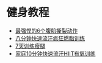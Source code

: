 # 健身教程

+ [最强悍的6个腹肌撕裂动作](/1.最强悍的6个腹肌撕裂动作/README.md)
+ [八分钟快速流汗疯狂燃脂训练](/2.八分钟快速流汗疯狂燃脂训练/README.md)
+ [7天训练瘦腿](/3.7天训练瘦腿/README.md)
+ [家庭10分钟快速流汗HIIT有氧训练](/4.家庭10分钟快速流汗HIIT有氧训练/README.md)
